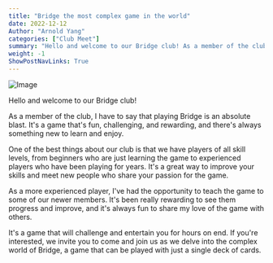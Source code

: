 ```yaml
---
title: "Bridge the most complex game in the world"
date: 2022-12-12
Author: "Arnold Yang"
categories: ["Club Meet"]
summary: "Hello and welcome to our Bridge club! As a member of the club, I have to say that playing Bridge is an absolute blast. It's a game that's fun, challenging, and rewarding, and there's always something new to learn and enjoy."
weight: -1
ShowPostNavLinks: True
---
```

![Image](/uploads/12-12-2022-bridge-club.jpg)

Hello and welcome to our Bridge club!

As a member of the club, I have to say that playing Bridge is an absolute blast. It's a game that's fun, challenging, and rewarding, and there's always something new to learn and enjoy.

One of the best things about our club is that we have players of all skill levels, from beginners who are just learning the game to experienced players who have been playing for years. It's a great way to improve your skills and meet new people who share your passion for the game.

As a more experienced player, I've had the opportunity to teach the game to some of our newer members. It's been really rewarding to see them progress and improve, and it's always fun to share my love of the game with others.

It's a game that will challenge and entertain you for hours on end. If you're interested, we invite you to come and join us as we delve into the complex world of Bridge, a game that can be played with just a single deck of cards.

